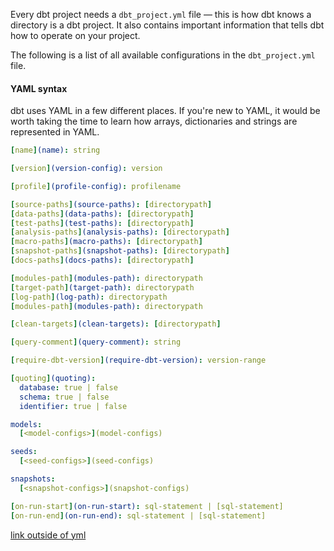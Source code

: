 Every dbt project needs a `dbt_project.yml` file — this is how dbt knows a directory is a dbt project. It also contains important information that tells dbt how to operate on your project.

The following is a list of all available configurations in the `dbt_project.yml` file.

<Alert type='info'>
    <h4>YAML syntax</h4>
    dbt uses YAML in a few different places. If you're new to YAML, it would be worth taking the time to learn how arrays, dictionaries and strings are represented in YAML.
</Alert>

<File name='dbt_project.yml'>

```yml
[name](name): string

[version](version-config): version

[profile](profile-config): profilename

[source-paths](source-paths): [directorypath]
[data-paths](data-paths): [directorypath]
[test-paths](test-paths): [directorypath]
[analysis-paths](analysis-paths): [directorypath]
[macro-paths](macro-paths): [directorypath]
[snapshot-paths](snapshot-paths): [directorypath]
[docs-paths](docs-paths): [directorypath]

[modules-path](modules-path): directorypath
[target-path](target-path): directorypath
[log-path](log-path): directorypath
[modules-path](modules-path): directorypath

[clean-targets](clean-targets): [directorypath]

[query-comment](query-comment): string

[require-dbt-version](require-dbt-version): version-range

[quoting](quoting):
  database: true | false
  schema: true | false
  identifier: true | false

models:
  [<model-configs>](model-configs)

seeds:
  [<seed-configs>](seed-configs)

snapshots:
  [<snapshot-configs>](snapshot-configs)

[on-run-start](on-run-start): sql-statement | [sql-statement]
[on-run-end](on-run-end): sql-statement | [sql-statement]

```

</File>

[link outside of yml](project-configs/quoting)
